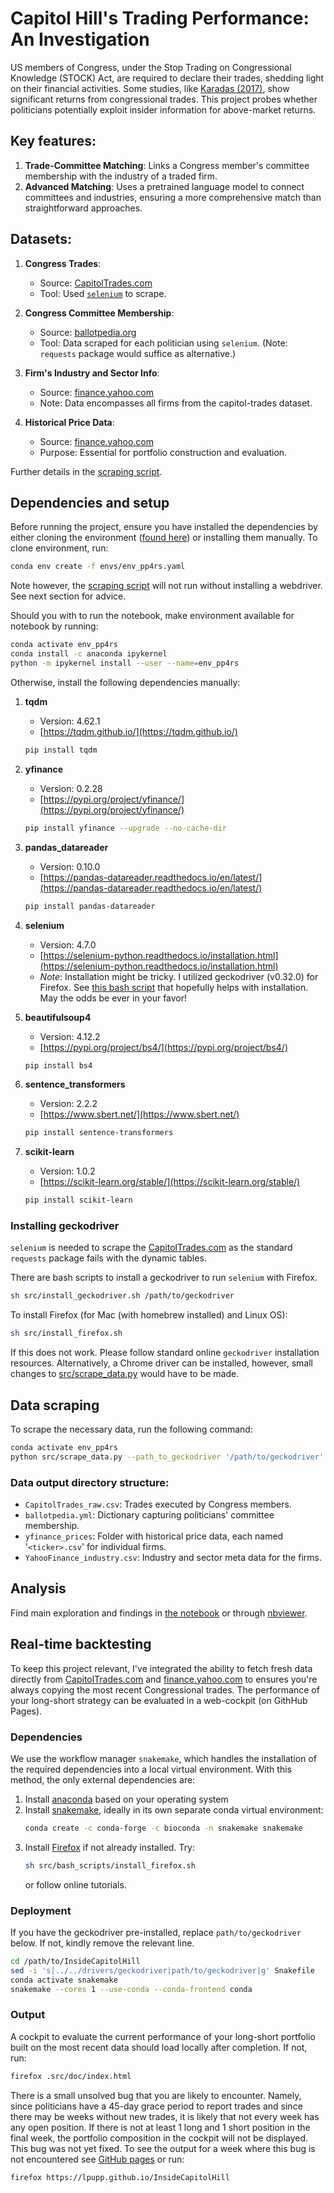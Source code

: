 # Capitol Hill's Trading Performance: An Investigation

US members of Congress, under the Stop Trading on Congressional Knowledge (STOCK) Act, are required to declare their trades, shedding light on their financial activities. Some studies, like [Karadas (2017)](https://link.springer.com/article/10.1007/s12197-017-9384-z), show significant returns from congressional trades. This project probes whether politicians potentially exploit insider information for above-market returns.

## Key features:

1. **Trade-Committee Matching**: Links a Congress member's committee membership with the industry of a traded firm.
2. **Advanced Matching**: Uses a pretrained language model to connect committees and industries, ensuring a more comprehensive match than straightforward approaches.

## Datasets:

1. **Congress Trades**: 
   - Source: [CapitolTrades.com](https://www.capitoltrades.com/trades)
   - Tool: Used [`selenium`](https://selenium-python.readthedocs.io/installation.html) to scrape.

2. **Congress Committee Membership**: 
   - Source: [ballotpedia.org](ballotpedia.org)
   - Tool: Data scraped for each politician using `selenium`. (Note: `requests` package would suffice as alternative.)

3. **Firm's Industry and Sector Info**: 
   - Source: [finance.yahoo.com](finance.yahoo.com) 
   - Note: Data encompasses all firms from the capitol-trades dataset.

4. **Historical Price Data**:
   - Source: [finance.yahoo.com](finance.yahoo.com)
   - Purpose: Essential for portfolio construction and evaluation. 

Further details in the [scraping script](src/scrape_data.py).

## Dependencies and setup

Before running the project, ensure you have installed the dependencies by either cloning the environment ([found here](envs/env_pp4rs.yaml)) or installing them manually. To clone environment, run:
```bash
conda env create -f envs/env_pp4rs.yaml
```

Note however, the [scraping script](src/scrape_data.py) will not run without installing a webdriver. See next section for advice.

Should you with to run the notebook, make environment available for notebook by running:
```bash
conda activate env_pp4rs
conda install -c anaconda ipykernel
python -m ipykernel install --user --name=env_pp4rs
```

Otherwise, install the following dependencies manually:

1. **tqdm**
    - Version: 4.62.1
    - [https://tqdm.github.io/](https://tqdm.github.io/)
    ```bash
    pip install tqdm
    ```

2. **yfinance**
    - Version: 0.2.28
    - [https://pypi.org/project/yfinance/](https://pypi.org/project/yfinance/)
    ```bash
    pip install yfinance --upgrade --no-cache-dir
    ```

3. **pandas_datareader**
    - Version: 0.10.0
    - [https://pandas-datareader.readthedocs.io/en/latest/](https://pandas-datareader.readthedocs.io/en/latest/)
    ```bash
    pip install pandas-datareader
    ```

4. **selenium**
    - Version: 4.7.0
    - [https://selenium-python.readthedocs.io/installation.html](https://selenium-python.readthedocs.io/installation.html)
    - *Note*: Installation might be tricky. I utilized geckodriver (v0.32.0) for Firefox. See [this bash script](src/setup/install_geckodriver.sh) that hopefully helps with installation. May the odds be ever in your favor!

5. **beautifulsoup4**
    - Version: 4.12.2
    - [https://pypi.org/project/bs4/](https://pypi.org/project/bs4/)
    ```bash
    pip install bs4
    ```

6. **sentence_transformers**
    - Version: 2.2.2
    - [https://www.sbert.net/](https://www.sbert.net/)
    ```bash
    pip install sentence-transformers
    ```

7. **scikit-learn**
    - Version: 1.0.2
    - [https://scikit-learn.org/stable/](https://scikit-learn.org/stable/)
    ```bash
    pip install scikit-learn
    ```

### Installing geckodriver

`selenium` is needed to scrape the [CapitolTrades.com](https://www.capitoltrades.com/trades) as the standard `requests` package fails with the dynamic tables. 

There are bash scripts to install a geckodriver to run `selenium` with Firefox.
```bash
sh src/install_geckodriver.sh /path/to/geckodriver
```

To install Firefox (for Mac (with homebrew installed) and Linux OS):
```bash
sh src/install_firefox.sh
```

If this does not work. Please follow standard online `geckodriver` installation resources. Alternatively, a Chrome driver can be installed, however, small changes to [src/scrape_data.py](src/scrape_data.py) would have to be made.

## Data scraping

To scrape the necessary data, run the following command:

```bash
conda activate env_pp4rs
python src/scrape_data.py --path_to_geckodriver '/path/to/geckodriver'
```

### Data output directory structure:

- `CapitolTrades_raw.csv`: Trades executed by Congress members.
- `ballotpedia.yml`: Dictionary capturing politicians' committee membership.
- `yfinance_prices`: Folder with historical price data, each named '`<ticker>.csv`' for individual firms.
- `YahooFinance_industry.csv`: Industry and sector meta data for the firms.

## Analysis

Find main exploration and findings in [the notebook](src/analysis/capitol_hill_portfolio.ipynb) or through [nbviewer](https://nbviewer.org/github/lpupp/InsideCapitolHill/blob/main/src/analysis/capitol_hill_portfolio.ipynb).

## Real-time backtesting

To keep this project relevant, I've integrated the ability to fetch fresh data directly from [CapitolTrades.com](https://www.capitoltrades.com/trades) and [finance.yahoo.com](finance.yahoo.com) to ensures you're always copying the most recent Congressional trades. The performance of your long-short strategy can be evaluated in a web-cockpit (on GithHub Pages).

### Dependencies

We use the workflow manager `snakemake`, which handles the installation of the required dependencies into a local virtual environment. With this method, the only external dependencies are:

1. Install [anaconda](https://docs.conda.io/projects/conda/en/latest/user-guide/install/index.html) based on your operating system
2. Install [snakemake](https://snakemake.github.io/), ideally in its own separate conda virtual environment:
   ```bash
   conda create -c conda-forge -c bioconda -n snakemake snakemake
   ```
3. Install [Firefox](https://www.mozilla.org/en-US/firefox/new/) if not already installed. Try:
   ```bash
   sh src/bash_scripts/install_firefox.sh
   ```
   or follow online tutorials.

### Deployment

If you have the geckodriver pre-installed, replace `path/to/geckodriver` below. If not, kindly remove the relevant line.

```bash
cd /path/to/InsideCapitolHill
sed -i 's|../../drivers/geckodriver|path/to/geckodriver|g' Snakefile
conda activate snakemake
snakemake --cores 1 --use-conda --conda-frontend conda
```

### Output 

A cockpit to evaluate the current performance of your long-short portfolio built on the most recent data should load locally after completion. If not, run:
```bash
firefox .src/doc/index.html
```

There is a small unsolved bug that you are likely to encounter. Namely, since politicians have a 45-day grace period to report trades and since there may be weeks without new trades, it is likely that not every week has any open position. If there is not at least 1 long and 1 short position in the final week, the portfolio composition in the cockpit will not be displayed. This bug was not yet fixed. To see the output for a week where this bug is not encountered see [GitHub pages](https://lpupp.github.io/InsideCapitolHill) or run:
```bash
firefox https://lpupp.github.io/InsideCapitolHill
```